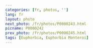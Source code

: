 ```yaml
---
categories: [fr, photos, '']
lang: fr
layout: photo
next_photo: /fr/photos/P0000243.html
picname: P0000242
prev_photo: /fr/photos/P0000245.html
tags: [Euphorbia, Euphorbia Monteroi]
---
```

